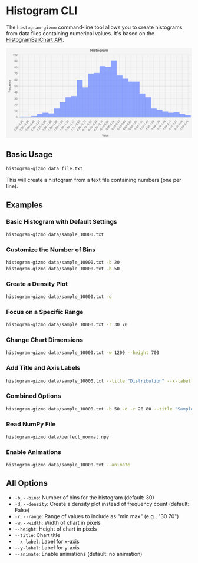 # Histogram CLI

The `histogram-gizmo` command-line tool allows you to create histograms from data files containing numerical values. It's based on the [HistogramBarChart API](../api/histogram.md).

![Sample Histogram](../screenshots/histogram.png)

## Basic Usage

```bash
histogram-gizmo data_file.txt
```

This will create a histogram from a text file containing numbers (one per line).

## Examples

### Basic Histogram with Default Settings

```bash
histogram-gizmo data/sample_10000.txt
```

### Customize the Number of Bins

```bash
histogram-gizmo data/sample_10000.txt -b 20
histogram-gizmo data/sample_10000.txt -b 50
```

### Create a Density Plot

```bash
histogram-gizmo data/sample_10000.txt -d
```

### Focus on a Specific Range

```bash
histogram-gizmo data/sample_10000.txt -r 30 70
```

### Change Chart Dimensions

```bash
histogram-gizmo data/sample_10000.txt -w 1200 --height 700
```

### Add Title and Axis Labels

```bash
histogram-gizmo data/sample_10000.txt --title "Distribution" --x-label "Value" --y-label "Frequency"
```

### Combined Options

```bash
histogram-gizmo data/sample_10000.txt -b 50 -d -r 20 80 --title "Sample Data Distribution" -w 1000 --height 600 --x-label "Sample Values" --y-label "Probability Density"
```

### Read NumPy File

```bash
histogram-gizmo data/perfect_normal.npy
```

### Enable Animations

```bash
histogram-gizmo data/sample_10000.txt --animate
```

## All Options

-   `-b`, `--bins`: Number of bins for the histogram (default: 30)
-   `-d`, `--density`: Create a density plot instead of frequency count (default: False)
-   `-r`, `--range`: Range of values to include as "min max" (e.g., "30 70")
-   `-w`, `--width`: Width of chart in pixels
-   `--height`: Height of chart in pixels
-   `--title`: Chart title
-   `--x-label`: Label for x-axis
-   `--y-label`: Label for y-axis
-   `--animate`: Enable animations (default: no animation)
